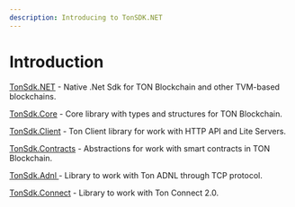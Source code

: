 ```yaml
---
description: Introducing to TonSDK.NET
---
```


# Introduction

[TonSdk.NET](https://github.com/continuation-team/TonSdk.NET) - Native .Net Sdk for TON Blockchain and other TVM-based blockchains.



[TonSdk.Core](https://www.nuget.org/packages/TonSdk.Core) - Core library with types and structures for TON Blockchain.

[TonSdk.Client](https://www.nuget.org/packages/TonSdk.Client/) - Ton Client library for work with HTTP API and Lite Servers.

[TonSdk.Contracts](https://www.nuget.org/packages/TonSdk.Contracts/) - Abstractions for work with smart contracts in TON Blockchain.

[TonSdk.Adnl ](https://www.nuget.org/packages/TonSdk.Adnl/)- Library to work with Ton ADNL through TCP protocol.

[TonSdk.Connect](https://www.nuget.org/packages/TonSdk.Connect/) - Library to work with Ton Connect 2.0.

&#x20;
